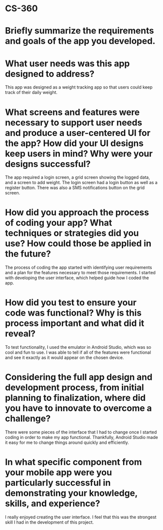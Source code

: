 # CS-360

# Briefly summarize the requirements and goals of the app you developed. 

# What user needs was this app designed to address?
This app was designed as a weight tracking app so that users could keep track of their daily weight.

# What screens and features were necessary to support user needs and produce a user-centered UI for the app? How did your UI designs keep users in mind? Why were your designs successful?
The app required a login screen, a grid screen showing the logged data, and a screen to add weight. The login screen had a login button as well as a register button. There was also a SMS notifications button on the grid screen.

# How did you approach the process of coding your app? What techniques or strategies did you use? How could those be applied in the future?
The process of coding the app started with identifying user requirements and a plan for the features necessary to meet those requirements. I started with developing the user interface, which helped guide how I coded the app.

# How did you test to ensure your code was functional? Why is this process important and what did it reveal?
To test functionality, I used the emulator in Android Studio, which was so cool and fun to use. I was able to tell if all of the features were functional and see it exactly as it would appear on the chosen device.

# Considering the full app design and development process, from initial planning to finalization, where did you have to innovate to overcome a challenge?
There were some pieces of the interface that I had to change once I started coding in order to make my app functional. Thankfully, Android Studio made it easy for me to change things around quickly and efficiently.

# In what specific component from your mobile app were you particularly successful in demonstrating your knowledge, skills, and experience?
I really enjoyed creating the user interface. I feel that this was the strongest skill I had in the development of this project. 
